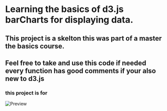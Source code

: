 # Learning the basics of d3.js barCharts for displaying data.

## This project is a skelton this was part of a master the basics course.

## Feel free to take and use this code if needed every function has good comments if your also new to d3.js

### this project is for 

 ![Preview][def]

[def]: /dist/readme-d3-basics.jpeg;
